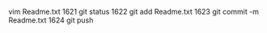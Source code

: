  vim Readme.txt 
 1621  git status
 1622  git add Readme.txt 
 1623  git commit -m Readme.txt 
 1624  git push

